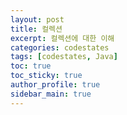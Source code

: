 ```yaml
---
layout: post
title: 컬렉션
excerpt: 컬렉션에 대한 이해
categories: codestates
tags: [codestates, Java]
toc: true
toc_sticky: true
author_profile: true
sidebar_main: true
---
```

